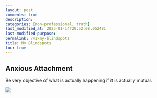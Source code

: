 ```yaml
---
layout: post
comments: true
description: 
categories: [non-professional, truth]
last_modified_at: 2023-01-14T20:52:08.052481
last-modified-purpose: 
permalink: /v1/my-blindspots
title: My Blindspots
toc: true
---
```


## Anxious Attachment

Be very objective of what is actually happening if it is actually mutual.

![](https://www.youtube.com/watch?v=3wc87y6an_g)